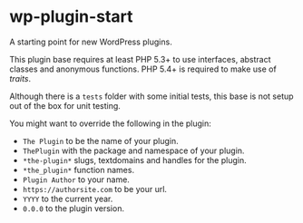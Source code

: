 # wp-plugin-start
A starting point for new WordPress plugins.

This plugin base requires at least PHP 5.3+ to use interfaces, abstract classes and anonymous functions. PHP 5.4+ is required to make use of *traits*.

Although there is a `tests` folder with some initial tests, this base is not setup out of the box for unit testing.

You might want to override the following in the plugin:

- `The Plugin` to be the name of your plugin.  
- `ThePlugin` with the package and namespace of your plugin.
- `*the-plugin*` slugs, textdomains and handles for the plugin.
- `*the_plugin*` function names.
- `Plugin Author` to your name.
- `https://authorsite.com` to be your url.
- `YYYY` to the current year.
- `0.0.0` to the plugin version.
